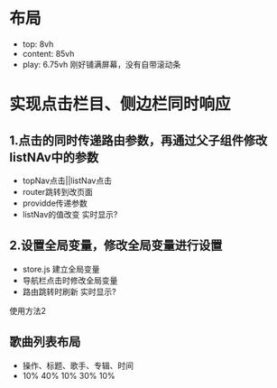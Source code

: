# 布局
- top: 8vh
- content: 85vh
- play: 6.75vh 刚好铺满屏幕，没有自带滚动条

# 实现点击栏目、侧边栏同时响应
## 1.点击的同时传递路由参数，再通过父子组件修改listNAv中的参数
- topNav点击||listNav点击
- router跳转到改页面
- providde传递参数
- listNav的值改变
实时显示?  
## 2.设置全局变量，修改全局变量进行设置
- store.js 建立全局变量
- 导航栏点击时修改全局变量
- 路由跳转时刷新
实时显示?

使用方法2

## 歌曲列表布局
- 操作、标题、歌手、专辑、时间
- 10% 40% 10% 30% 10%